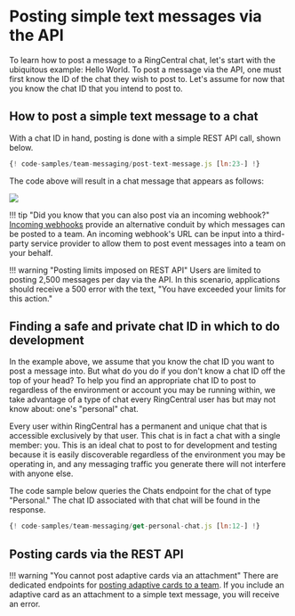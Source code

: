 # Posting simple text messages via the API

To learn how to post a message to a RingCentral chat, let's start with the ubiquitous example: Hello World. To post a message via the API, one must first know the ID of the chat they wish to post to. Let's assume for now that you know the chat ID that you intend to post to.

## How to post a simple text message to a chat

With a chat ID in hand, posting is done with a simple REST API call, shown below.

```javascript
{! code-samples/team-messaging/post-text-message.js [ln:23-] !}
```

The code above will result in a chat message that appears as follows:

<img src="./simple-text-message.png" class="img-fluid">

!!! tip "Did you know that you can also post via an incoming webhook?"
    [Incoming webhooks](../incoming-webhooks/webhook-creation.md) provide an alternative conduit by which messages can be posted to a team. An incoming webhook's URL can be input into a third-party service provider to allow them to post event messages into a team on your behalf.

!!! warning "Posting limits imposed on REST API"
    Users are limited to posting 2,500 messages per day via the API. In this scenario, applications should receive a 500 error with the text, "You have exceeded your limits for this action."

## Finding a safe and private chat ID in which to do development

In the example above, we assume that you know the chat ID you want to post a message into. But what do you do if you don't know a chat ID off the top of your head? To help you find an appropriate chat ID to post to regardless of the environment or account you may be running within, we take advantage of a type of chat every RingCentral user has but may not know about: one's "personal" chat.

Every user within RingCentral has a permanent and unique chat that is accessible exclusively by that user. This chat is in fact a chat with a single member: you. This is an ideal chat to post to for development and testing because it is easily discoverable regardless of the environment you may be operating in, and any messaging traffic you generate there will not interfere with anyone else.

The code sample below queries the Chats endpoint for the chat of type "Personal." The chat ID associated with that chat will be found in the response. 

```javascript
{! code-samples/team-messaging/get-personal-chat.js [ln:12-] !}
```

## Posting cards via the REST API

!!! warning "You cannot post adaptive cards via an attachment"
    There are dedicated endpoints for [posting adaptive cards to a team](cards.md). If you include an adaptive card as an attachment to a simple text message, you will receive an error. 
